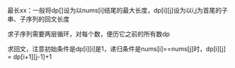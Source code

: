最长xx：一般将dp[]设为以nums[i]结尾的最大长度，dp[i][j]设为以i,j为首尾的子串、子序列的回文长度

求子序列需要两层循环，对每个数，便历它之前的所有数dp

求回文，注意初始条件是dp[i][i]是1，递归条件是nums[i]==nums[j]时，dp[i][j] = dp[i+1][j-1]+1
